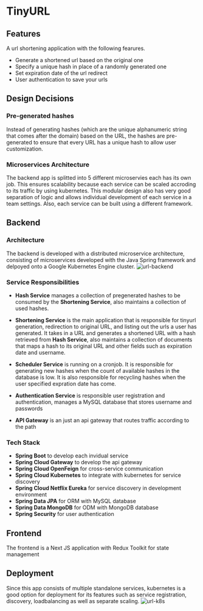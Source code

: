 # TinyURL

## Features
A url shortening application with the following fearures.
* Generate a shortened url based on the original one
* Specify a unique hash in place of a randomly generated one
* Set expiration date of the url redirect
* User authentication to save your urls

## Design Decisions
### Pre-generated hashes
Instead of generating hashes (which are the unique alphanumeric string that comes after the domain) based on the URL, the hashes are pre-generated to ensure that every URL has a unique hash to allow user customization.

### Microservices Architecture
The backend app is splitted into 5 different microservies each has its own job. This ensures scalability because each service can be scaled accroding to its traffic by using kubernetes. This modular design also has very good separation of logic and allows individual development of each service in a team settings. Also, each service can be built using a different framework.

## Backend
### Architecture
The backend is developed with a distributed microservice architecture, consisting of microservices developed with the Java Spring framework and delpoyed onto a Google Kubernetes Engine cluster.
![url-backend](https://user-images.githubusercontent.com/37493948/152458994-f2c87aa3-215b-449f-8436-9c37a0bfd0f6.jpg)

### Service Responsibilities
*  **Hash Service** manages a collection of pregenerated hashes to be consumed by the **Shortening Service**, also maintains a collection of used hashes.

* **Shortening Service** is the main application that is responsible for tinyurl generation, redirection to original URL, and listing out the urls a user has generated. It takes in a URL and generates a shortened URL with a hash retrieved from **Hash Service**, also maintains a collection of documents that maps a hash to its original URL and other fields such as expiration date and username.

* **Scheduler Service** is running on a cronjob. It is responsible for generating new hashes when the count of available hashes in the database is low. It is also responsible for recycling hashes when the user specified expration date has come.

* **Authentication Service** is responsible user registration and authentication, manages a MySQL database that stores username and passwords

* **API Gateway** is an just an api gateway that routes traffic according to the path

### Tech Stack
* **Spring Boot** to develop each invidual service
* **Spring Cloud Gateway** to develop the api gateway
* **Spring Cloud OpenFeign** for cross-service communication
* **Spring Cloud Kubernetes** to integrate with kubernetes for service discovery
* **Spring Cloud Netflix Eureka** for service discovery in development environment
* **Spring Data JPA** for ORM with MySQL database
* **Spring Data MongoDB** for ODM with MongoDB database
* **Spring Security** for user authentication

## Frontend
The frontend is a Next JS application with Redux Toolkit for state management

## Deployment
Since this app consists of multiple standalone services, kubernetes is a good option for deployment for its features such as service registration, discovery, loadbalancing as well as separate scaling.
![url-k8s](https://user-images.githubusercontent.com/37493948/152459151-0ee10670-0297-4c6e-968c-35a95c84d107.jpg)
